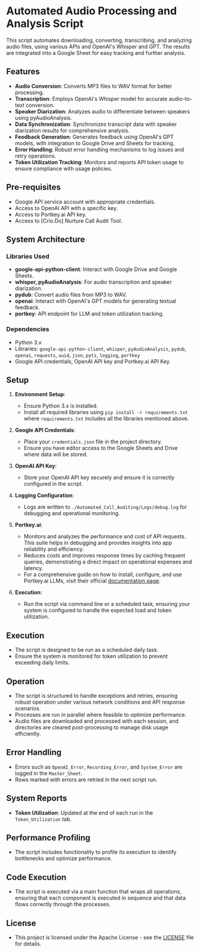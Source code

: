 # Automated Audio Processing and Analysis Script

This script automates downloading, converting, transcribing, and analyzing audio files, using various APIs and OpenAI's Whisper and GPT. The results are integrated into a Google Sheet for easy tracking and further analysis.

## Features

- **Audio Conversion**: Converts MP3 files to WAV format for better processing.
- **Transcription**: Employs OpenAI's Whisper model for accurate audio-to-text conversion.
- **Speaker Diarization**: Analyzes audio to differentiate between speakers using pyAudioAnalysis.
- **Data Synchronization**: Synchronizes transcript data with speaker diarization results for comprehensive analysis.
- **Feedback Generation**: Generates feedback using OpenAI's GPT models, with integration to Google Drive and Sheets for tracking.
- **Error Handling**: Robust error handling mechanisms to log issues and retry operations.
- **Token Utilization Tracking**: Monitors and reports API token usage to ensure compliance with usage policies.

## Pre-requisites

- Google API service account with appropriate credentials.
- Access to OpenAI API with a specific key.
- Access to Portkey.ai API key.
- Access to [Crio.Do] Nurture Call Audit Tool.

## System Architecture

### Libraries Used
- **google-api-python-client**: Interact with Google Drive and Google Sheets.
- **whisper, pyAudioAnalysis**: For audio transcription and speaker diarization.
- **pydub**: Convert audio files from MP3 to WAV.
- **openai**: Interact with OpenAI's GPT models for generating textual feedback.
- **portkey**: API endpoint for LLM and token utilization tracking.

### Dependencies
- Python 3.x
- Libraries: `google-api-python-client`, `whisper`, `pyAudioAnalysis`, `pydub`, `openai`, `requests`, `uuid`, `json`, `pytz`, `logging`, `portkey`
- Google API credentials, OpenAI API key and Portkey.ai API Key.

## Setup

1. **Environment Setup**:
   - Ensure Python 3.x is installed.
   - Install all required libraries using `pip install -r requirements.txt` where `requirements.txt` includes all the libraries mentioned above.

2. **Google API Credentials**:
   - Place your `credentials.json` file in the project directory.
   - Ensure you have editor access to the Google Sheets and Drive where data will be stored.

3. **OpenAI API Key**:
   - Store your OpenAI API key securely and ensure it is correctly configured in the script.
  
4. **Logging Configuration**:
   - Logs are written to `./Automated_Call_Auditing/Logs/debug.log` for debugging and operational monitoring.

5. **Portkey.ai**:
   - Monitors and analyzes the performance and cost of API requests. This suite helps in debugging and provides insights into app reliability and efficiency.
   - Reduces costs and improves response times by caching frequent queries, demonstrating a direct impact on operational expenses and latency.
   - For a comprehensive guide on how to install, configure, and use Portkey.ai LLMs, visit their official [documentation page](https://docs.portkey.ai/docs/welcome/integration-guides/google-palm).

6. **Execution**:
   - Run the script via command line or a scheduled task, ensuring your system is configured to handle the expected load and token utilization.

## Execution

- The script is designed to be run as a scheduled daily task.
- Ensure the system is monitored for token utilization to prevent exceeding daily limits.

## Operation

- The script is structured to handle exceptions and retries, ensuring robust operation under various network conditions and API response scenarios.
- Processes are run in parallel where feasible to optimize performance.
- Audio files are downloaded and processed with each session, and directories are cleared post-processing to manage disk usage efficiently.

## Error Handling

- Errors such as `OpenAI_Error`, `Recording_Error`, and `System_Error` are logged in the `Master_Sheet`.
- Rows marked with errors are retried in the next script run.

## System Reports

- **Token Utilization**: Updated at the end of each run in the `Token_Utilization` tab.

## Performance Profiling

- The script includes functionality to profile its execution to identify bottlenecks and optimize performance.

## Code Execution

- The script is executed via a main function that wraps all operations, ensuring that each component is executed in sequence and that data flows correctly through the processes.

## License

- This project is licensed under the Apache License - see the [LICENSE](LICENSE.md) file for details.
